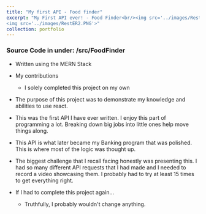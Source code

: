 ```yaml
---
title: "My first API - Food finder"
excerpt: "My First API ever! - Food Finder<br/><img src='../images/RestER.PNG'>
<img src='../images/RestER2.PNG'>"
collection: portfolio
---
```

### Source Code in under: /src/FoodFinder
- Written using the MERN Stack
-  My contributions 
    - I solely completed this project on my own
- The purpose of this project was to demonstrate my knowledge and abilities to use react.
- This was the first API I have ever written. I enjoy this part of programming a lot. Breaking down big jobs into little ones help move things along. 
- This API is what later became my Banking program that was polished. This is where most of the logic was thought up.  

- The biggest challenge that I recall facing honestly was presenting this. I had so many different API requests that I had made and I needed to record a video showcasing them. I probably had to try at least 15 times to get everything right. 
- If I had to complete this project again...
    - Truthfully, I probably wouldn't change anything. 

